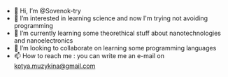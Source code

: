 - 👋 Hi, I’m @Sovenok-try
- 👀 I’m interested in learning science and now I'm trying not avoiding programming
- 🌱 I’m currently learning some theorethical stuff about nanotechnologies and nanoelectronics
- 💞️ I’m looking to collaborate on learning some programming languages
- 📫 How to reach me : you can write me an e-mail on kotya.muzykina@gmail.com 

<!---
Sovenok-try/Sovenok-try is a ✨ special ✨ repository because its `README.md` (this file) appears on your GitHub profile.
You can click the Preview link to take a look at your changes.
--->
